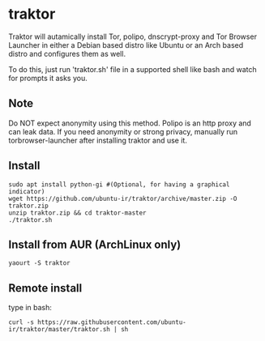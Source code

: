 # traktor
Traktor will autamically install Tor, polipo, dnscrypt-proxy and Tor Browser Launcher in either a Debian based distro like Ubuntu or an Arch based distro  and configures them as well.

To do this, just run 'traktor.sh' file in a supported shell like bash and watch for prompts it asks you.

## Note
Do NOT expect anonymity using this method. Polipo is an http proxy and can leak data. If you need anonymity or strong privacy, manually run torbrowser-launcher after installing traktor and use it.

## Install
    sudo apt install python-gi #(Optional, for having a graphical indicator)
    wget https://github.com/ubuntu-ir/traktor/archive/master.zip -O traktor.zip
    unzip traktor.zip && cd traktor-master
    ./traktor.sh
## Install from AUR (ArchLinux only)
    yaourt -S traktor

## Remote install
type in bash:

    curl -s https://raw.githubusercontent.com/ubuntu-ir/traktor/master/traktor.sh | sh
